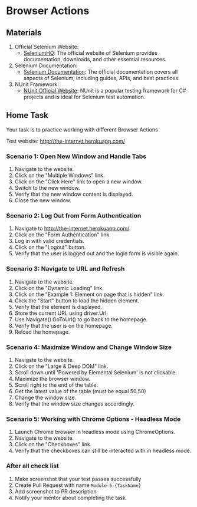 ﻿# Browser Actions

## Materials

1. Official Selenium Website:
   - [SeleniumHQ](https://www.selenium.dev/): The official website of Selenium provides documentation, downloads, and other essential resources.
2. Selenium Documentation:
   - [Selenium Documentation](https://www.selenium.dev/documentation/en/): The official documentation covers all aspects of Selenium, including guides, APIs, and best practices.
3. NUnit Framework:
   - [NUnit Official Website](https://nunit.org/): NUnit is a popular testing framework for C# projects and is ideal for Selenium test automation.

## Home Task

Your task is to practice working with different Browser Actions

Test website: http://the-internet.herokuapp.com/

### Scenario 1: Open New Window and Handle Tabs

1. Navigate to the website. 
2. Click on the "Multiple Windows" link.
3. Click on the "Click Here" link to open a new window. 
4. Switch to the new window. 
5. Verify that the new window content is displayed. 
6. Close the new window.

### Scenario 2: Log Out from Form Authentication

1. Navigate to http://the-internet.herokuapp.com/.
2. Click on the "Form Authentication" link.
3. Log in with valid credentials.
4. Click on the "Logout" button.
5. Verify that the user is logged out and the login form is visible again.

### Scenario 3: Navigate to URL and Refresh

1. Navigate to the website. 
2. Click on the "Dynamic Loading" link. 
3. Click on the "Example 1: Element on page that is hidden" link. 
4. Click the "Start" button to load the hidden element. 
5. Verify that the element is displayed. 
6. Store the current URL using driver.Url. 
7. Use Navigate().GoToUrl() to go back to the homepage. 
8. Verify that the user is on the homepage. 
9. Reload the homepage.

### Scenario 4: Maximize Window and Change Window Size

1. Navigate to the website. 
2. Click on the "Large & Deep DOM" link. 
3. Scroll down until 'Powered by Elemental Selenium' is not clickable. 
4. Maximize the browser window. 
5. Scroll right to the end of the table.
6. Get the latest value of the table (must be equal 50.50)
7. Change the window size. 
8. Verify that the window size changes accordingly.

### Scenario 5: Working with Chrome Options - Headless Mode

1. Launch Chrome browser in headless mode using ChromeOptions.
2. Navigate to the website.
3. Click on the "Checkboxes" link.
4. Verify that the checkboxes can still be interacted with in headless mode.

### After all check list

1. Make screenshot that your test passes successfully
2. Create Pull Request with name `Module-5-{TaskName}`
3. Add screenshot to PR description
4. Notify your mentor about completing the task
